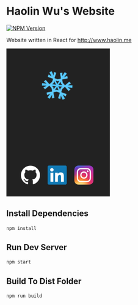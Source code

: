# Haolin Wu's Website

[![NPM Version](https://badge.fury.io/js/esta.svg?style=flat)](https://npmjs.org/package/esta)

Website written in React for http://www.haolin.me

![Haolin Wu](/src/preview.png)

## Install Dependencies
```bash
npm install 
```

## Run Dev Server
```bash
npm start
```

## Build To Dist Folder
```bash
npm run build
```
